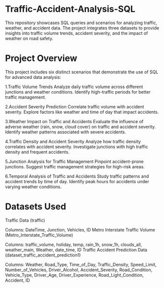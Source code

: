 # Traffic-Accident-Analysis-SQL

This repository showcases SQL queries and scenarios for analyzing traffic, weather, and accident data. 
The project integrates three datasets to provide insights into traffic volume trends, accident severity, and the impact of weather on road safety.

# Project Overview
This project includes six distinct scenarios that demonstrate the use of SQL for advanced data analysis:

1.Traffic Volume Trends
Analyze daily traffic volume across different junctions and weather conditions.
Identify high-traffic periods for better traffic management.

2.Accident Severity Prediction
Correlate traffic volume with accident severity.
Explore factors like weather and time of day that impact accidents.

3.Weather Impact on Traffic and Accidents
Evaluate the influence of adverse weather (rain, snow, cloud cover) on traffic and accident severity.
Identify weather patterns associated with severe accidents.

4.Traffic Density and Accident Severity
Analyze how traffic density correlates with accident severity.
Investigate junctions with high traffic density and frequent accidents.

5.Junction Analysis for Traffic Management
Pinpoint accident-prone junctions.
Suggest traffic management strategies for high-risk areas.

6.Temporal Analysis of Traffic and Accidents
Study traffic patterns and accident trends by time of day.
Identify peak hours for accidents under varying weather conditions.

# Datasets Used
Traffic Data (traffic)

Columns: DateTime, Junction, Vehicles, ID
Metro Interstate Traffic Volume (Metro_Interstate_Traffic_Volume)

Columns: traffic_volume, holiday, temp, rain_1h, snow_1h, clouds_all, weather_main, Weather, date_time, ID
Traffic Accident Prediction Data (dataset_traffic_accident_prediction1)

Columns: Weather, Road_Type, Time_of_Day, Traffic_Density, Speed_Limit, Number_of_Vehicles, Driver_Alcohol, Accident_Severity, Road_Condition, Vehicle_Type, Driver_Age, Driver_Experience, Road_Light_Condition, Accident, ID
